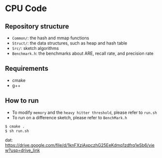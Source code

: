 CPU Code
============

Repository structure
--------------------
*  `Common/`: the hash and mmap functions
*  `Struct/`: the data structures, such as heap and hash table
*  `Src/`: sketch algorithms
*  `Benchmark.h`: the benchmarks about ARE, recall rate, and precision rate

Requirements
-------
- cmake
- g++

How to run
-------
- To modify `memory` and the `heavy hitter threshold`, please refer to `run.sh`
- To run on a difference sketch, please refer to `BenchMark.h`

```bash
$ cmake .
$ sh run.sh
```
dat: https://drive.google.com/file/d/1knFXziAxpczhG25EeKdmq1zdfrq1eSb6/view?usp=drive_link
